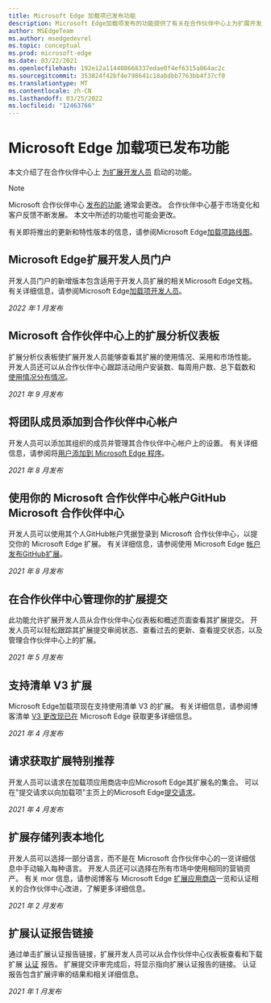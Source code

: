 ```yaml
---
title: Microsoft Edge 加载项已发布功能
description: Microsoft Edge加载项发布的功能提供了有关在合作伙伴中心上为扩展开发人员启动的功能的信息。
author: MSEdgeTeam
ms.author: msedgedevrel
ms.topic: conceptual
ms.prod: microsoft-edge
ms.date: 03/22/2021
ms.openlocfilehash: 192e12a114408668337edae0f4ef6315a864ac2c
ms.sourcegitcommit: 353824f42bf4e798641c18abdbb7763bb4f37cf0
ms.translationtype: MT
ms.contentlocale: zh-CN
ms.lasthandoff: 03/25/2022
ms.locfileid: "12463766"
---
```

# <a name="microsoft-edge-add-ons-released-features"></a>Microsoft Edge 加载项已发布功能

本文介绍了在合作伙伴中心上 [为扩展开发人员](https://partner.microsoft.com/dashboard/microsoftedge/) 启动的功能。

> [!NOTE]
> Microsoft 合作伙伴中心 [发布的功能](https://partner.microsoft.com/dashboard/microsoftedge/) 通常会更改。  合作伙伴中心基于市场变化和客户反馈不断发展。 本文中所述的功能也可能会更改。

有关即将推出的更新和特性版本的信息，请参阅Microsoft Edge[加载项路线图](roadmap.md)。


<!-- ====================================================================== -->
## <a name="microsoft-edge-extensions-developer-portal"></a>Microsoft Edge扩展开发人员门户

开发人员门户的新增版本包含适用于开发人员扩展的相关Microsoft Edge文档。 有关详细信息，请参阅Microsoft Edge[加载项开发人员](https://developer.microsoft.com/microsoft-edge/extensions/)。

*2022 年 1 月发布*


<!-- ====================================================================== -->
## <a name="extension-analytics-dashboard-on-microsoft-partner-center"></a>Microsoft 合作伙伴中心上的扩展分析仪表板

扩展分析仪表板使扩展开发人员能够查看其扩展的使用情况、采用和市场性能。 开发人员还可以从合作伙伴中心跟踪活动用户安装数、每周用户数、总下载数和 [使用情况分布情况](https://partner.microsoft.com/dashboard/microsoftedge/)。

*2021 年 9 月发布*


<!-- ====================================================================== -->
## <a name="add-team-members-to-your-partner-center-account"></a>将团队成员添加到合作伙伴中心帐户

开发人员可以添加其组织的成员并管理其合作伙伴中心帐户上的设置。 有关详细信息，请参阅将[用户添加到 Microsoft Edge 程序](/microsoft-edge/extensions-chromium/publish/aad-account)。

*2021 年 8 月发布*


<!-- ====================================================================== -->
## <a name="sign-into-microsoft-partner-center-using-your-github-account"></a>使用你的 Microsoft 合作伙伴中心帐户GitHub Microsoft 合作伙伴中心

开发人员可以使用其个人GitHub帐户凭据登录到 Microsoft 合作伙伴中心，以提交你的 Microsoft Edge 扩展。 有关详细信息，请参阅使用 Microsoft Edge [帐户发布GitHub扩展](/microsoft-edge/extensions-chromium/publish/github)。

*2021 年 8 月发布*


<!-- ====================================================================== -->
## <a name="manage-your-extension-submissions-on-partner-center"></a>在合作伙伴中心管理你的扩展提交

此功能允许扩展开发人员从合作伙伴中心仪表板和概述页面查看[](https://partner.microsoft.com/dashboard/microsoftedge/)其扩展提交。  开发人员可以轻松跟踪其扩展提交审阅状态、查看过去的更新、查看提交状态，以及管理合作伙伴中心上的扩展。

*2021 年 5 月发布*


<!-- ====================================================================== -->
## <a name="support-for-manifest-v3-extensions"></a>支持清单 V3 扩展

Microsoft Edge加载项现在支持使用清单 V3 的扩展。 有关详细信息，请参阅博客清单 [V3 更改现已在](https://techcommunity.microsoft.com/t5/articles/manifest-v3-changes-are-now-available-in-microsoft-edge/m-p/1780254) Microsoft Edge 获取更多详细信息。

*2021 年 4 月发布*


<!-- ====================================================================== -->
## <a name="request-to-get-your-extension-featured"></a>请求获取扩展特别推荐

开发人员可以请求在加载项应用商店中应Microsoft Edge其扩展名的集合。 可以在"提交请求以向加载项"主页上的Microsoft Edge[提交请求](https://forms.office.com/pages/responsepage.aspx?id=v4j5cvGGr0GRqy180BHbRw01UwyBfAxNna_1ZkP3X2VUN0lBSU1YMEU3VFY0VURRODEwSjgwU00yRy4u)。

*2021 年 4 月发布*


<!-- ====================================================================== -->
## <a name="extension-store-listing-localization"></a>扩展存储列表本地化

开发人员可以选择一部分语言，而不是在 Microsoft 合作伙伴中心的一览详细信息中手动输入每种语言。 开发人员还可以选择在所有市场中使用相同的营销资产。 有关 mor 信息，请参阅博客与 Microsoft Edge [扩展应用商店](https://techcommunity.microsoft.com/t5/articles/partner-center-improvements-related-to-microsoft-edge-extensions/m-p/2118981)一览和认证相关的合作伙伴中心改进，了解更多详细信息。

*2021 年 2 月发布*


<!-- ====================================================================== -->
## <a name="extension-certification-report-link"></a>扩展认证报告链接

通过单击扩展认证报告链接，扩展开发人员可以从合作伙伴中心仪表板查看和下载扩展 [认证](https://partner.microsoft.com/dashboard/microsoftedge/) 报告。  扩展提交评审完成后，将显示指向扩展认证报告的链接。  认证报告包含扩展评审的结果和相关详细信息。

*2021 年 1 月发布*
